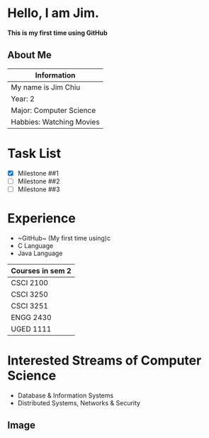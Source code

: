# Hello, I am Jim.
**This is my first time using GitHub**

## About Me
|Information|
|----------------------|
|My name is Jim Chiu|
|Year: 2|
|Major: Computer Science|
|Habbies: Watching Movies|

# Task List
- [x] Milestone ##1
- [ ] Milestone ##2
- [ ] Milestone ##3

# Experience
* ~GitHub~ (My first time using)c
* C Language
* Java Language

|Courses in sem 2|
|----------------|
|CSCI 2100|
|CSCI 3250|
|CSCI 3251|
|ENGG 2430|
|UGED 1111|

# Interested Streams of Computer Science
* Database & Information Systems
* Distributed Systems, Networks & Security

## Image 
